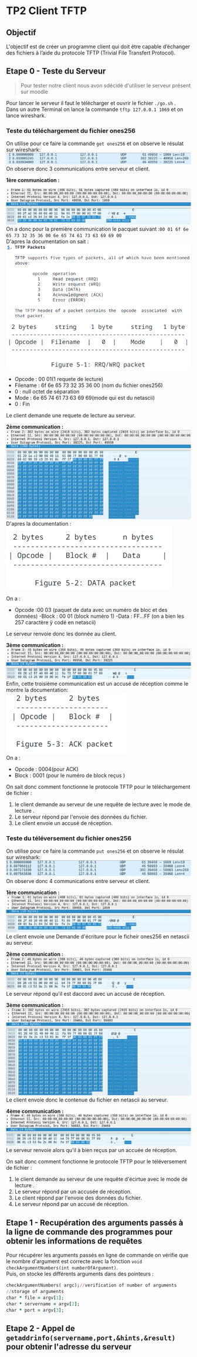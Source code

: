 # TP2 Client TFTP
## Objectif  
L'objectif est de créer un programme client qui doit être capable d’échanger des fichiers à l’aide
du protocole TFTP (Trivial File Transfert Protocol).
## Etape 0 - Teste du Serveur 
>Pour tester notre client nous avon sdécidé d'utiliser le serveur présent sur moodle

Pour lancer le serveur il faut le télécharger et ouvrir le fichier `./go.sh` .  
Dans un autre Terminal on lance la commande `tftp 127.0.0.1 1069` et on lance wireshark.
### Teste du téléchargement du fichier ones256  
On utilise pour ce faire la commande `get ones256` et on observe le résulat sur wireshark:   
![Capture Wireshark des 3 communications relevées lors du gettftp.](https://github.com/Nathf3/TP_synthese/blob/main/TP2_ClientTFTP/photo/getrequest.png)  
On observe donc 3 communications entre serveur et client.  

**1ère communication :**  

![1ère communication.](https://raw.githubusercontent.com/Nathf3/TP_synthese/main/TP2_ClientTFTP/photo/getrequest1.png)  
On a donc pour la première communication le pacquet suivant :`00 01 6f 6e 65 73 32 35 36 00 6e 65 74 61 73 63 69 69 00`  
D'apres la documentation on sait :  
![Documentation.](https://github.com/Nathf3/TP_synthese/blob/main/TP2_ClientTFTP/photo/tftp%20protocole.png)
![Documentation.](https://github.com/Nathf3/TP_synthese/blob/main/TP2_ClientTFTP/photo/read%20and%20write.png)  
- Opcode : 00 01(1 requete de lecture)
- Filename : 6f 6e 65 73 32 35 36 00 (nom du fichier ones256)
- 0 : null octet de séparation
- Mode : 6e 65 74 61 73 63 69 69(mode qui est du netascii)
- 0 : Fin

Le client demande une requete de lecture au serveur. 

**2ème communication :**  
![2ème communication.](https://raw.githubusercontent.com/Nathf3/TP_synthese/main/TP2_ClientTFTP/photo/getrequest2.png)  
D'apres la documentation :  
![2ème communication.](https://github.com/Nathf3/TP_synthese/blob/main/TP2_ClientTFTP/photo/data.png)  

On a :  
- Opcode :00 03 (paquet de data avec un numéro de bloc et des données)
-Block : 00 01 (block numéro 1)
-Data : FF...FF (on a bien les 257 caractère ÿ codé en netascii)

Le serveur renvoie donc les donnée au client.  

**3ème communication :**  
![3ème communication.](https://raw.githubusercontent.com/Nathf3/TP_synthese/main/TP2_ClientTFTP/photo/guetrequest3.png)  
Enfin, cette troisième communication est un accusé de réception comme le montre la documentation:  
![3ème communication.](https://github.com/Nathf3/TP_synthese/blob/main/TP2_ClientTFTP/photo/ack.png)  
On a :  
- Opcode : 0004(pour ACK)
- Block : 0001 (pour le numéro de block reçus )

On sait donc comment fonctionne le protocole TFTP pour le téléchargement de fichier :  
1. le client demande au serveur de une requête de lecture avec le mode de lecture . 
2. Le serveur répond par l'envoie des données du fichier.
3. Le client envoie un accusé de réception.

### Teste du téléversement du fichier ones256 
On utilise pour ce faire la commande `put ones256` et on observe le résulat sur wireshark:   
![Capture Wireshark des 3 communications relevées lors du gettftp.](https://github.com/Nathf3/TP_synthese/blob/main/TP2_ClientTFTP/photo/putrequest.png)  
On observe donc 4 communications entre serveur et client.  

**1ère communication :**  
![Capture Wireshark des 3 communications relevées lors du gettftp.](https://github.com/Nathf3/TP_synthese/blob/main/TP2_ClientTFTP/photo/putrequest1.png)  
Le client envoie une Demande d'écriture pour le ficheir ones256 en netascii au serveur.  

**2ème communication :**  
![Capture Wireshark des 3 communications relevées lors du gettftp.](https://github.com/Nathf3/TP_synthese/blob/main/TP2_ClientTFTP/photo/putrequest2.png)  
Le serveur répond qu'il est daccord avec un accusé de réception.  

**3ème communication :**  
![Capture Wireshark des 3 communications relevées lors du gettftp.](https://github.com/Nathf3/TP_synthese/blob/main/TP2_ClientTFTP/photo/putrequest3.png)  
Le client envoie donc le contenue du fichier en netascii au serveur.  

**4ème communication :**  
![Capture Wireshark des 3 communications relevées lors du gettftp.](https://github.com/Nathf3/TP_synthese/blob/main/TP2_ClientTFTP/photo/putrequest4.png)  
Le serveur renvoie alors qu'il à bien reçus par un accuée de réception.  

On sait donc comment fonctionne le protocole TFTP pour le téléversement de fichier :  
1. le client demande au serveur de une requête d'écirtue avec le mode de lecture . 
2. Le serveur répond par un accusée de réception.
2. Le client répond par l'envoie des données du fichier.
3. Le serveur répond par un accusé de réception.

## Etape 1 - Recupération des arguments passés à la ligne de commande des programmes pour obtenir les informations de requêtes  
Pour récupérer les arguments passés en ligne de commande on vérifie que le nombre d'argument est correcte avec la fonction `void checkArgumentNumbers(int numberOfArgument)`.  
Puis, on stocke les différents arguments dans des pointeurs :  
```ruby    
checkArgumentNumbers( argc);//verification of number of arguments
//storage of arguments
char * file = argv[1];
char * servername = argv[2];
char * port = argv[3];
```
## Etape 2 - Appel de `getaddrinfo(servername,port,&hints,&result)` pour obtenir l'adresse du serveur  



